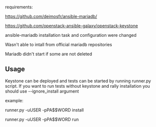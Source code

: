 requirements:

https://github.com/deimosfr/ansible-mariadb/

https://github.com/openstack-ansible-galaxy/openstack-keystone

ansible-mariadb installation task and configuration were changed

Wasn't able to intall from official mariadb repositories

Mariadb didn't start if some are not deleted

## Usage

Keystone can be deployed and tests can be started by running
runner.py script.
If you want to run tests without keystone and rally installation you should use --ignore_install argument

example:

runner.py -uUSER -pPA\$\$WORD install

runner.py -uUSER -pPA\$\$WORD run
